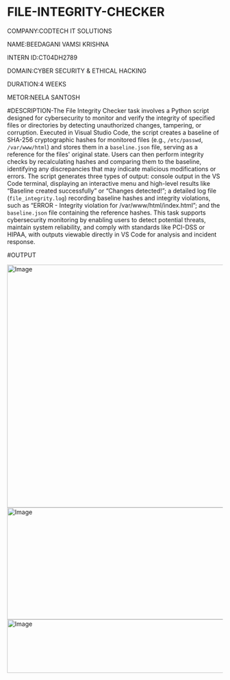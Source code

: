 # FILE-INTEGRITY-CHECKER

COMPANY:CODTECH IT SOLUTIONS

NAME:BEEDAGANI VAMSI KRISHNA

INTERN ID:CT04DH2789

DOMAIN:CYBER SECURITY & ETHICAL HACKING

DURATION:4 WEEKS

METOR:NEELA SANTOSH

#DESCRIPTION-The File Integrity Checker task involves a Python script designed for cybersecurity to monitor and verify the integrity of specified files or directories by detecting unauthorized changes, tampering, or corruption. Executed in Visual Studio Code, the script creates a baseline of SHA-256 cryptographic hashes for monitored files (e.g., `/etc/passwd`, `/var/www/html`) and stores them in a `baseline.json` file, serving as a reference for the files' original state. Users can then perform integrity checks by recalculating hashes and comparing them to the baseline, identifying any discrepancies that may indicate malicious modifications or errors. The script generates three types of output: console output in the VS Code terminal, displaying an interactive menu and high-level results like “Baseline created successfully” or “Changes detected!”; a detailed log file (`file_integrity.log`) recording baseline hashes and integrity violations, such as “ERROR - Integrity violation for /var/www/html/index.html”; and the `baseline.json` file containing the reference hashes. This task supports cybersecurity monitoring by enabling users to detect potential threats, maintain system reliability, and comply with standards like PCI-DSS or HIPAA, with outputs viewable directly in VS Code for analysis and incident response.

#OUTPUT

<img width="865" height="567" alt="Image" src="https://github.com/user-attachments/assets/6bc82631-b0e8-47e5-8f0d-caaa0dc7ece0" />

<img width="900" height="261" alt="Image" src="https://github.com/user-attachments/assets/1bbfe7fc-86cb-4eaf-93c9-4fc7da8e502d" />

<img width="951" height="125" alt="Image" src="https://github.com/user-attachments/assets/ae939fae-7eab-4440-a468-13334d800781" />

